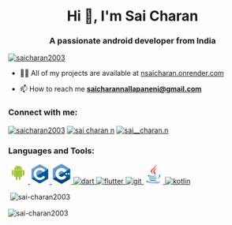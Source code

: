 <h1 align="center">Hi 👋, I'm Sai Charan</h1>
<h3 align="center">A passionate android developer from India</h3>

<p align="left"> <a href="https://twitter.com/saicharan2003" target="blank"><img src="https://img.shields.io/twitter/follow/saicharan2003?logo=twitter&style=for-the-badge" alt="saicharan2003" /></a> </p>

- 👨‍💻 All of my projects are available at [nsaicharan.onrender.com](nsaicharan.onrender.com)

- 📫 How to reach me **saicharannallapaneni@gmail.com**

<h3 align="left">Connect with me:</h3>
<p align="left">
<a href="https://twitter.com/saicharan2003" target="blank"><img align="center" src="https://raw.githubusercontent.com/rahuldkjain/github-profile-readme-generator/master/src/images/icons/Social/twitter.svg" alt="saicharan2003" height="30" width="40" /></a>
<a href="https://linkedin.com/in/sai charan n" target="blank"><img align="center" src="https://raw.githubusercontent.com/rahuldkjain/github-profile-readme-generator/master/src/images/icons/Social/linked-in-alt.svg" alt="sai charan n" height="30" width="40" /></a>
<a href="https://instagram.com/sai__charan.n" target="blank"><img align="center" src="https://raw.githubusercontent.com/rahuldkjain/github-profile-readme-generator/master/src/images/icons/Social/instagram.svg" alt="sai__charan.n" height="30" width="40" /></a>
</p>

<h3 align="left">Languages and Tools:</h3>
<p align="left"> <a href="https://developer.android.com" target="_blank" rel="noreferrer"> <img src="https://raw.githubusercontent.com/devicons/devicon/master/icons/android/android-original-wordmark.svg" alt="android" width="40" height="40"/> </a> <a href="https://www.cprogramming.com/" target="_blank" rel="noreferrer"> <img src="https://raw.githubusercontent.com/devicons/devicon/master/icons/c/c-original.svg" alt="c" width="40" height="40"/> </a> <a href="https://www.w3schools.com/cpp/" target="_blank" rel="noreferrer"> <img src="https://raw.githubusercontent.com/devicons/devicon/master/icons/cplusplus/cplusplus-original.svg" alt="cplusplus" width="40" height="40"/> </a> <a href="https://dart.dev" target="_blank" rel="noreferrer"> <img src="https://www.vectorlogo.zone/logos/dartlang/dartlang-icon.svg" alt="dart" width="40" height="40"/> </a> <a href="https://flutter.dev" target="_blank" rel="noreferrer"> <img src="https://www.vectorlogo.zone/logos/flutterio/flutterio-icon.svg" alt="flutter" width="40" height="40"/> </a> <a href="https://git-scm.com/" target="_blank" rel="noreferrer"> <img src="https://www.vectorlogo.zone/logos/git-scm/git-scm-icon.svg" alt="git" width="40" height="40"/> </a> <a href="https://www.java.com" target="_blank" rel="noreferrer"> <img src="https://raw.githubusercontent.com/devicons/devicon/master/icons/java/java-original.svg" alt="java" width="40" height="40"/> </a> <a href="https://kotlinlang.org" target="_blank" rel="noreferrer"> <img src="https://www.vectorlogo.zone/logos/kotlinlang/kotlinlang-icon.svg" alt="kotlin" width="40" height="40"/> </a> </p>

<p>&nbsp;<img align="center" src="https://github-readme-stats.vercel.app/api?username=sai-charan2003&show_icons=true&locale=en" alt="sai-charan2003" /></p>

<p><img align="center" src="https://github-readme-streak-stats.herokuapp.com/?user=sai-charan2003&" alt="sai-charan2003" /></p>
